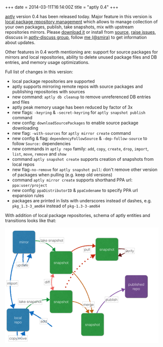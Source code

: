 +++
date = 2014-03-11T16:14:00Z
title = "aptly 0.4"
+++

[aptly](http://www.aptly.info/) version 0.4 has been released today.
Major feature in this version is [local package repository
management](http://www.aptly.info/#aptly-repo) which allows to manage
collection of your own packages, publish, take snapshots, mix with
upstream repositories mirrors. Please [download
it](http://www.aptly.info/#download) or install from
[source](https://github.com/aptly-dev/aptly), [raise
issues](https://github.com/smira/aplty/issues), disscuss in
[aptly-discuss
group](https://groups.google.com/forum/#!forum/aptly-discuss), follow
[me (@smira)](https://twitter.com/smira/) to get information about
updates.

Other features in 0.4 worth mentioning are: support for source packages
for mirrors and local repositories, ability to delete unused package
files and DB entries, and memory usage optimizations.

Full list of changes in this version:

-   local package repositories are supported
-   aptly supports mirroring remote repos with source packages and
    publishing repositories with sources
-   new command: `aptly db cleanup` to remove unreferenced DB entries
    and files
-   aptly peak memory usage has been reduced by factor of 3x
-   new flags: `-keyring` & `-secret-keyring` for
    `aptly snapshot publish` command
-   new config: `downloadSourcePackages` to enable source package
    downloading
-   new flag: `-with-sources` for `aptly mirror create` command
-   new config & flag: `dependencyFollowSource` & `-dep-follow-source`
    to follow `Source:` dependencies
-   new commands in `aptly repo` family: `add`, `copy`, `create`,
    `drop`, `import`, `list`, `move`, `remove` and `show`
-   command `aptly snapshot create` supports creation of snapshots from
    local repos
-   new flag`-no-remove` for `aptly snapshot pull`: don't remove other
    version of packages when pulling (e.g. keep old versions)
-   command `aptly mirror create` supports shorthand PPA url:
    `ppa:user/project`
-   new config: `ppaDistributorID` & `ppaCodename` to specify PPA url
    expansion rules
-   packages are printed in lists with underscores instead of dashes,
    e.g. `pkg_1.3-3_amd64` instead of `pkg-1.3-3-amd64`

With addition of local package repositories, schema of aptly entities
and transitions looks like that:

<img src="/img/schema04.png" class="img-responsive" alt="aptly schema">
